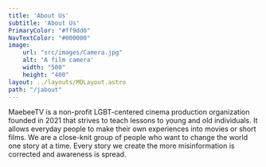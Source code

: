 ```yaml
---
title: 'About Us'
subtitle: 'About Us'
PrimaryColor: "#ff9dd0"
NavTextColor: "#000000"
image:
    url: "src/images/Camera.jpg"
    alt: 'A film camera'
    width: "500"
    height: "400"
layout: ../layouts/MDLayout.astro
path: "/jabout"
---
```

<p class="serif">MaebeeTV is a non-profit LGBT-centered cinema production organization founded in 2021 that strives to teach lessons to young and old individuals. It allows everyday people to make their own experiences into movies or short films. We are a close-knit group of people who want to change the world one story at a time. Every story we create the more misinformation is corrected and awareness is spread.<p>